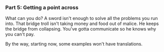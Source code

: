 ### Part 5: Getting a point across

What can you do? A sword isn't enough to solve all the problems you run into. That bridge troll isn't taking money and food out of malice. He keeps the bridge from collapsing. You've gotta communicate so he knows why you can't pay.

<div class="warning">
By the way, starting now, some examples won't have translations.
</div>
